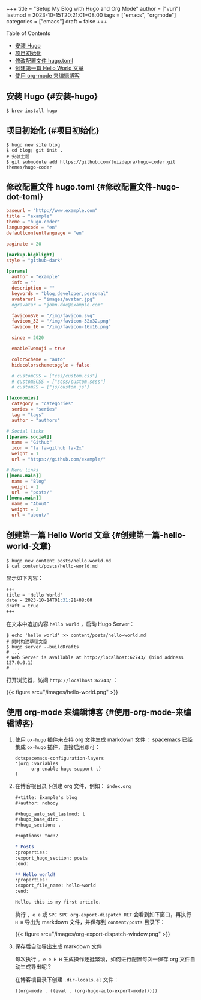 +++
title = "Setup My Blog with Hugo and Org Mode"
author = ["vuri"]
lastmod = 2023-10-15T20:21:01+08:00
tags = ["emacs", "orgmode"]
categories = ["emacs"]
draft = false
+++

<div class="ox-hugo-toc toc">

<div class="heading">Table of Contents</div>

- [安装 Hugo](#安装-hugo)
- [项目初始化](#项目初始化)
- [修改配置文件 hugo.toml](#修改配置文件-hugo-dot-toml)
- [创建第一篇 Hello World 文章](#创建第一篇-hello-world-文章)
- [使用 org-mode 来编辑博客](#使用-org-mode-来编辑博客)

</div>
<!--endtoc-->


## 安装 Hugo {#安装-hugo}

```shell
$ brew install hugo
```


## 项目初始化 {#项目初始化}

```shell
$ hugo new site blog
$ cd blog; git init .
# 安装主题
$ git submodule add https://github.com/luizdepra/hugo-coder.git themes/hugo-coder
```


## 修改配置文件 hugo.toml {#修改配置文件-hugo-dot-toml}

```toml
baseurl = "http://www.example.com"
title = "example"
theme = "hugo-coder"
languagecode = "en"
defaultcontentlanguage = "en"

paginate = 20

[markup.highlight]
style = "github-dark"

[params]
  author = "example"
  info = ""
  description = ""
  keywords = "blog,developer,personal"
  avatarurl = "images/avatar.jpg"
  #gravatar = "john.doe@example.com"

  faviconSVG = "/img/favicon.svg"
  favicon_32 = "/img/favicon-32x32.png"
  favicon_16 = "/img/favicon-16x16.png"

  since = 2020

  enableTwemoji = true

  colorScheme = "auto"
  hidecolorschemetoggle = false

  # customCSS = ["css/custom.css"]
  # customSCSS = ["scss/custom.scss"]
  # customJS = ["js/custom.js"]

[taxonomies]
  category = "categories"
  series = "series"
  tag = "tags"
  author = "authors"

# Social links
[[params.social]]
  name = "Github"
  icon = "fa fa-github fa-2x"
  weight = 1
  url = "https://github.com/example/"

# Menu links
[[menu.main]]
  name = "Blog"
  weight = 1
  url  = "posts/"
[[menu.main]]
  name = "About"
  weight = 2
  url = "about/"
```


## 创建第一篇 Hello World 文章 {#创建第一篇-hello-world-文章}

```shell
$ hugo new content posts/hello-world.md
$ cat content/posts/hello-world.md
```

显示如下内容：

```markdown
+++
title = 'Hello World'
date = 2023-10-14T01:31:21+08:00
draft = true
+++
```

在文本中追加内容 `hello world` ，启动 Hugo Server：

```shell
$ echo 'hello world' >> content/posts/hello-world.md
# 同时构建草稿文章
$ hugo server --buildDrafts
# ...
# Web Server is available at http://localhost:62743/ (bind address 127.0.0.1)
# ...
```

打开浏览器，访问 `http://localhost:62743/` ：

{{< figure src="/images/hello-world.png" >}}


## 使用 org-mode 来编辑博客 {#使用-org-mode-来编辑博客}

1.  使用 `ox-hugo` 插件来支持 org 文件生成 markdown 文件：
    spacemacs 已经集成 `ox-hugo` 插件，直接启用即可：
    ```emacs-lisp
    dotspacemacs-configuration-layers
    '(org :variables
          org-enable-hugo-support t)
    )
    ```

2.  在博客根目录下创建 org 文件，例如： `index.org`
    ```org
    #+title: Example's blog
    #+author: nobody

    #+hugo_auto_set_lastmod: t
    #+hugo_base_dir: .
    #+hugo_section: .

    #+options: toc:2

    * Posts
    :properties:
    :export_hugo_section: posts
    :end:

    ** Hello world!
    :properties:
    :export_file_name: hello-world
    :end:

    Hello, this is my first article.
    ```
    执行 `, e e` 或 `SPC SPC org-export-dispatch RET` 会看到如下窗口，再执行 `H H` 导出为 markdown 文件，并保存到 `content/posts` 目录下：

    {{< figure src="/images/org-export-dispatch-window.png" >}}

3.  保存后自动导出生成 markdown 文件

    每次执行 `, e e H H` 生成操作还挺繁琐，如何进行配置每次一保存 org 文件自动生成导出呢？

    在博客根目录下创建 `.dir-locals.el` 文件：
    ```emacs-lisp
    ((org-mode . ((eval . (org-hugo-auto-export-mode)))))
    ```
